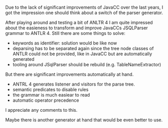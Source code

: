 Due to the lack of significant improvements of JavaCC over the last years, I got the impression one should think about a switch of the parser generator.

After playing around and testing a bit of ANLTR 4 I am quite impressed about the easieness to transform and improve JavaCCs JSQLParser grammar to ANTLR 4. Still there are some things to solve:

* keywords as identifier: solution would be like now
* deparsing has to be separated again since the tree node classes of ANTLR could not be provided, like in JavaCC but are automatically generated
* tooling around JSqlParser should be rebuild (e.g. TableNameExtractor)

But there are significant improvements automatically at hand. 

* ANTRL 4 generates listener and visitors for the parse tree. 
* semantic predicates to disable rules
* the grammar is much easiear to read
* automatic operator precedence


I appreciate any comments to this.

Maybe there is another generator at hand that would be even better to use.
